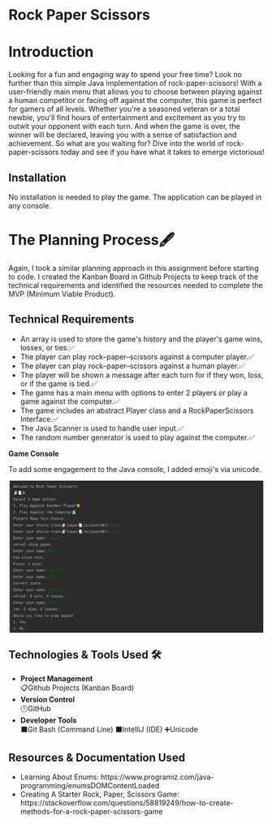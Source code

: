 # Rock Paper Scissors
<h1>Introduction</h1>
<p>Looking for a fun and engaging way to spend your free time? Look no further than this simple 
Java implementation of rock-paper-scissors! With a user-friendly main menu that allows you to 
choose between playing against a human competitor or facing off against the computer, this game 
is perfect for gamers of all levels. Whether you're a seasoned veteran or a total newbie, you'll 
find hours of entertainment and excitement as you try to outwit your opponent with each turn. And 
when the game is over, the winner will be declared, leaving you with a sense of satisfaction and 
achievement. So what are you waiting for? Dive into the world of rock-paper-scissors today and 
see if you have what it takes to emerge victorious!</p>
<h2>Installation</h2>
<p>
No installation is needed to play the game. The application can be played in any console.
<h1>The Planning Process🖋️</h1>
<p>
Again, I took a similar planning approach in this assignment before starting to code. I created the Kanban Board in Github
Projects to keep track of the technical requirements and identified the resources needed to complete 
the MVP (Minimum Viable Product).
</p>

<h2>Technical Requirements</h2>
<ul>
<li>An array is used to store the game's history and the player's game wins, losses, or ties.✅</li>
<li>The player can play rock–paper–scissors against a computer player.✅</li>
<li>The player can play rock–paper–scissors against a human player.✅</li>
<li>The player will be shown a message after each turn for if they won, loss, or if the game is tied.✅</li>
<li>The game has a main menu with options to enter 2 players or play a game against the computer.✅</li>
<li>The game includes an abstract Player class and a RockPaperScissors Interface.✅</li>
<li>The Java Scanner is used to handle user input.✅</li>
<li>The random number generator is used to play against the computer.✅</li>
</ul>

<strong>Game Console</strong>
<p>To add some engagement to the Java console, I added emoji's via unicode.</p>
<p align="center">
<img align="center" width="500" height="300" src="RockPaperScissors/assets/console.png" alt="console">
</p>

<h2>Technologies & Tools Used 🛠️</h2>
<ul>
 <li><strong>Project Management</strong></li>
 📋Github Projects (Kanban Board)
 <li><strong>Version Control</strong></li>
 🕛GitHub
 <li><strong>Developer Tools</strong></li>
⬛Git Bash (Command Line)
⬛IntelliJ (IDE)
➕Unicode
</ul>

<h2>Resources & Documentation Used </h2>
<ul>
 <li>Learning About Enums: <a>https://www.programiz.com/java-programming/enumsDOMContentLoaded</a></li>
<li>Creating A Starter Rock, Paper, Scissors Game: <a>https://stackoverflow.com/questions/58819249/how-to-create-methods-for-a-rock-paper-scissors-game</a>

</ul>